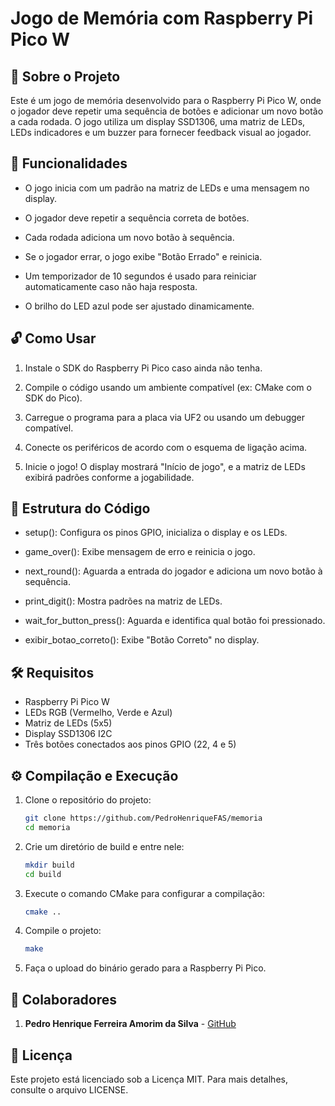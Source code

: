 # Jogo de Memória com Raspberry Pi Pico W

## 📝 Sobre o Projeto

Este é um jogo de memória desenvolvido para o Raspberry Pi Pico W, onde o jogador deve repetir uma sequência de botões e adicionar um novo botão a cada rodada. O jogo utiliza um display SSD1306, uma matriz de LEDs, LEDs indicadores e um buzzer para fornecer feedback visual ao jogador.

## 🎯 Funcionalidades

- O jogo inicia com um padrão na matriz de LEDs e uma mensagem no display.

- O jogador deve repetir a sequência correta de botões.

- Cada rodada adiciona um novo botão à sequência.

- Se o jogador errar, o jogo exibe "Botão Errado" e reinicia.

- Um temporizador de 10 segundos é usado para reiniciar automaticamente caso não haja resposta.

- O brilho do LED azul pode ser ajustado dinamicamente.

## 🔓 Como Usar

1. Instale o SDK do Raspberry Pi Pico caso ainda não tenha.

2. Compile o código usando um ambiente compatível (ex: CMake com o SDK do Pico).

3. Carregue o programa para a placa via UF2 ou usando um debugger compatível.

4. Conecte os periféricos de acordo com o esquema de ligação acima.

5. Inicie o jogo! O display mostrará "Início de jogo", e a matriz de LEDs exibirá padrões conforme a jogabilidade.

## 📓 Estrutura do Código

- setup(): Configura os pinos GPIO, inicializa o display e os LEDs.

- game_over(): Exibe mensagem de erro e reinicia o jogo.

- next_round(): Aguarda a entrada do jogador e adiciona um novo botão à sequência.

- print_digit(): Mostra padrões na matriz de LEDs.

- wait_for_button_press(): Aguarda e identifica qual botão foi pressionado.

- exibir_botao_correto(): Exibe "Botão Correto" no display.

## 🛠️ Requisitos

- Raspberry Pi Pico W
- LEDs RGB (Vermelho, Verde e Azul)
- Matriz de LEDs (5x5)
- Display SSD1306 I2C
- Três botões conectados aos pinos GPIO (22, 4 e 5)

## ⚙️ Compilação e Execução

1. Clone o repositório do projeto:
   ```sh
   git clone https://github.com/PedroHenriqueFAS/memoria
   cd memoria
   ```
2. Crie um diretório de build e entre nele:
   ```sh
   mkdir build
   cd build
   ```
3. Execute o comando CMake para configurar a compilação:
   ```sh
   cmake ..
   ```
4. Compile o projeto:
   ```sh
   make
   ```
5. Faça o upload do binário gerado para a Raspberry Pi Pico.

## 👥 Colaboradores

1. **Pedro Henrique Ferreira Amorim da Silva** - [GitHub](https://github.com/PedroHenriqueFAS)

## 📜 Licença

Este projeto está licenciado sob a Licença MIT. Para mais detalhes, consulte o arquivo LICENSE.

